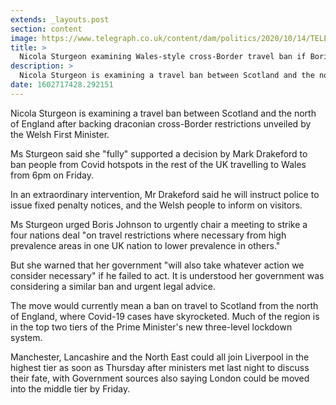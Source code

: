 ```yaml
--- 
extends: _layouts.post 
section: content 
image: https://www.telegraph.co.uk/content/dam/politics/2020/10/14/TELEMMGLPICT000241921186_trans_NvBQzQNjv4BqvdYuInaVFXgXdQb0NhXlXx3ibfa3nM4bhy-9s4_FYlM.jpeg?impolicy=logo-overlay 
title: > 
  Nicola Sturgeon examining Wales-style cross-Border travel ban if Boris Johnson refuses to act 
description: > 
  Nicola Sturgeon is examining a travel ban between Scotland and the north of England after backing draconian cross-Border restrictions unveiled by the Welsh First Minister.Ms Sturgeon said she "fully" supported a decision by Mark Drakeford to ban people from Covid hotspots in the rest of the UK travelling to Wales from 6pm on Friday.Ms Sturgeon urged Boris Johnson to urgently chair a meeting to strike a four nations deal "on travel restrictions where necessary from high prevalence areas in one UK nation to lower prevalence in others."But she warned that her government "will also take whatever action we consider necessary" if he failed to act.The move would currently mean a ban on travel to Scotland from the north of England, where Covid-19 cases have skyrocketed. 
date: 1602717428.292151 
--- 
```

Nicola Sturgeon is examining a travel ban between Scotland and the north of England after backing draconian cross-Border restrictions unveiled by the Welsh First Minister.

Ms Sturgeon said she "fully" supported a decision by Mark Drakeford to ban people from Covid hotspots in the rest of the UK travelling to Wales from 6pm on Friday.

In an extraordinary intervention, Mr Drakeford said he will instruct police to issue fixed penalty notices, and the Welsh people to inform on visitors.

Ms Sturgeon urged Boris Johnson to urgently chair a meeting to strike a four nations deal "on travel restrictions where necessary from high prevalence areas in one UK nation to lower prevalence in others."

But she warned that her government "will also take whatever action we consider necessary" if he failed to act. It is understood her government was considering a similar ban and urgent legal advice.

The move would currently mean a ban on travel to Scotland from the north of England, where Covid-19 cases have skyrocketed. Much of the region is in the top two tiers of the Prime Minister's new three-level lockdown system.

Manchester, Lancashire and the North East could all join Liverpool in the highest tier as soon as Thursday after ministers met last night to discuss their fate, with Government sources also saying London could be moved into the middle tier by Friday.